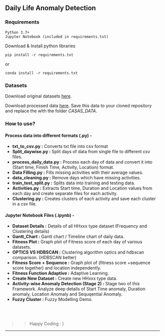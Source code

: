 ## Daily Life Anomaly Detection

### Requirements

```
Python 3.7+
Jupyter Notebook (included in requirements.txt)
```

Download & Install python libraries 


```
pip install -r requirements.txt
```
or 
```
conda install -r requirements.txt
```

### Datasets
Download original datasets [here](http://casas.wsu.edu/datasets/).

Download processed data [here](https://drive.google.com/drive/folders/1iGBr2piZzOHTKmd3eO6cfMfFLZv5iCrV?usp=sharing). 
Save this data to your cloned repository and replace the with the folder *CASAS_DATA*.

### How to use?

#### Process data into different formats (.py) -

* **txt_to_csv.py :** Converts txt file into csv format
* **Split_daywise.py :** Split days of data from single file to different csv files.
* **process_daily_data.py :** Process each day of data and convert it into (Start time, Finish Time, Activity, Location) format.
* **Data Filling.py :** Fills missing activities with their average values.
* **data_cleaning.py :** Remove days which have missing activities.
* **train_test_split.py :** Splits data into training and testing data.
* **Activities.py :** Extracts Start time, Duration and Location values from each day and create separate files for each activity.
* **Clustering.py :** Creates clusters of each activity and save each cluster in a csv file.

#### Jupyter Notebook Files (.ipynb) -

* **Dataset Details :** Details of all HHxxx type dataset (Frequency and Clustering details)
* **Gantt_Chart :** Gantt chart / Timeline chart of daily data.
* **Fitness Plot :** Graph plot of Fitness score of each day of various datasets.
* **OPTICS VS HDBSCAN :** Clustering algorithm optics and hdbscan comparison. (HDBSCAN better)
* **Fitness Score + Sequence :** Graph plot of (fitness score +sequence score together) and location independently. 
* **Fitness Function Adaptive :** Adaptive Learning.
* **Create New Dataset :** Create new HHxxx type data.
* **Activity-wise Anomaly Detection (Stage 2) :** Stage two of this Framework. Analyze deep details of Start Time anomaly, Duration anomaly, Location Anomaly and Sequqential Anomaly.
* **Fuzzy Cluster :** Fuzzy Modelling Demo.

<br><br>
>> Happy Coding : )

____________________
